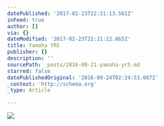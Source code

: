 ```yaml
---
datePublished: '2017-02-23T22:21:13.561Z'
inFeed: true
author: []
via: {}
dateModified: '2017-02-23T22:21:12.865Z'
title: Yamaha YR5
publisher: {}
description: ''
sourcePath: _posts/2016-09-21-yamaha-yr5.md
starred: false
datePublishedOriginal: '2016-09-24T02:24:53.087Z'
_context: 'http://schema.org'
_type: Article

---
```

![](https://the-grid-user-content.s3-us-west-2.amazonaws.com/9b5b8148-55f5-4f69-8b8f-dae3d8b76332.jpg)